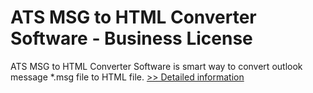 # ATS MSG to HTML Converter Software - Business License
ATS MSG to HTML Converter Software is smart way to convert outlook message *.msg file to HTML file.
[>> Detailed information](https://secure.shareit.com/shareit/product.html?productid=300778886&affiliateid=200057808)